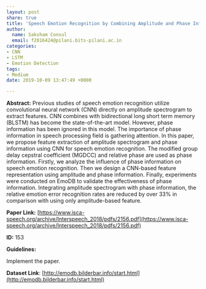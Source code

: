 ```yaml
---
layout: post
share: true
title: 'Speech Emotion Recognition by Combining Amplitude and Phase Information Using Convolutional Neural Network (Paper ID: 153)'
author:
  name: Saksham Consul
  email: f2016424@pilani.bits-pilani.ac.in
categories:
- CNN
- LSTM
- Emotion Detection
tags:
- Medium
date: 2019-10-09 13:47:49 +0000

---
```

**Abstract:** Previous studies of speech emotion recognition utilize convolutional neural network (CNN) directly on amplitude spectrogram to extract features. CNN combines with bidirectional long short term memory (BLSTM) has become the state-of-the-art model. However, phase information has been ignored in this model. The importance of phase information in speech processing field is gathering attention. In this paper, we propose feature extraction of amplitude spectrogram and phase information using CNN for speech emotion recognition. The modified group delay cepstral coefficient (MGDCC) and relative phase are used as phase information. Firstly, we analyze the influence of phase information on speech emotion recognition. Then we design a CNN-based feature representation using amplitude and phase information. Finally, experiments were conducted on EmoDB to validate the effectiveness of phase information. Integrating amplitude spectrogram with phase information, the relative emotion error recognition rates are reduced by over 33% in comparison with using only amplitude-based feature.

**Paper Link:** [https://www.isca-speech.org/archive/Interspeech_2018/pdfs/2156.pdf](https://www.isca-speech.org/archive/Interspeech_2018/pdfs/2156.pdf)

**ID:** 153

**Guidelines:**

Implement the paper.

**Dataset Link**: [http://emodb.bilderbar.info/start.html](http://emodb.bilderbar.info/start.html)


